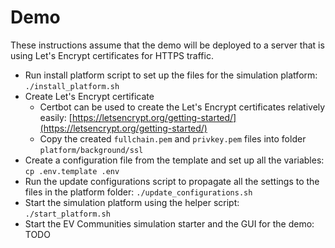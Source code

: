 # Demo

These instructions assume that the demo will be deployed to a server that is using Let's Encrypt certificates for HTTPS traffic.

- Run install platform script to set up the files for the simulation platform: `./install_platform.sh`
- Create Let's Encrypt certificate
    - Certbot can be used to create the Let's Encrypt certificates relatively easily: [https://letsencrypt.org/getting-started/](https://letsencrypt.org/getting-started/)
    - Copy the created `fullchain.pem` and `privkey.pem` files into folder `platform/background/ssl`
- Create a configuration file from the template and set up all the variables: `cp .env.template .env`
- Run the update configurations script to propagate all the settings to the files in the platform folder: `./update_configurations.sh`
- Start the simulation platform using the helper script: `./start_platform.sh`
- Start the EV Communities simulation starter and the GUI for the demo: TODO
